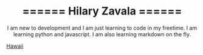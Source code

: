 <h1 style="text-align: center;">====== Hilary Zavala ======</h1> 

<p style="text-align: center;">I am new to development and I am just learning to code in my freetime. I am learning python and javascript. I am also learning markdown on the fly.</p>

[Hawaii](https://drive.google.com/file/d/0B6eYc3lmD77nNXdqMjNzVWh2b24yTmdVYWdiZDFiM2lldGZF/view?usp=sharing "Hawaii")

